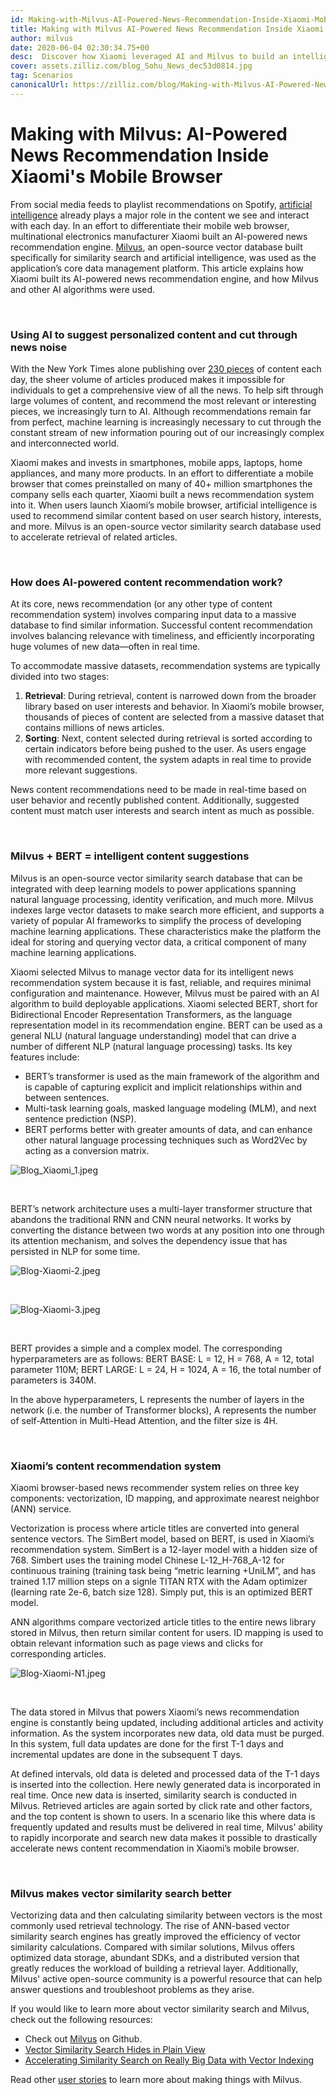 ```yaml
---
id: Making-with-Milvus-AI-Powered-News-Recommendation-Inside-Xiaomi-Mobile-Browser.md
title: Making with Milvus AI-Powered News Recommendation Inside Xiaomi's Mobile Browser
author: milvus
date: 2020-06-04 02:30:34.75+00
desc:  Discover how Xiaomi leveraged AI and Milvus to build an intelligent news recommendation system capable of finding the most relevant content for users of its mobile web browser. 
cover: assets.zilliz.com/blog_Sohu_News_dec53d0814.jpg
tag: Scenarios
canonicalUrl: https://zilliz.com/blog/Making-with-Milvus-AI-Powered-News-Recommendation-Inside-Xiaomi-Mobile-Browser
---
```

  
# Making with Milvus: AI-Powered News Recommendation Inside Xiaomi's Mobile Browser
From social media feeds to playlist recommendations on Spotify, [artificial intelligence](https://zilliz.com/blog/Vector-Similarity-Search-Hides-in-Plain-View) already plays a major role in the content we see and interact with each day. In an effort to differentiate their mobile web browser, multinational electronics manufacturer Xiaomi built an AI-powered news recommendation engine. [Milvus](https://milvus.io/), an open-source vector database built specifically for similarity search and artificial intelligence, was used as the application’s core data management platform. This article explains how Xiaomi built its AI-powered news recommendation engine, and how Milvus and other AI algorithms were used. 

<br/>


### Using AI to suggest personalized content and cut through news noise

With the New York Times alone publishing over [230 pieces](https://www.theatlantic.com/technology/archive/2016/05/how-many-stories-do-newspapers-publish-per-day/483845/) of content each day, the sheer volume of articles produced makes it impossible for individuals to get a comprehensive view of all the news. To help sift through large volumes of content, and recommend the most relevant or interesting pieces, we increasingly turn to AI. Although recommendations remain far from perfect, machine learning is increasingly necessary to cut through the constant stream of new information pouring out of our increasingly complex and interconnected world.

Xiaomi makes and invests in smartphones, mobile apps, laptops, home appliances, and many more products. In an effort to differentiate a mobile browser that comes preinstalled on many of 40+ million smartphones the company sells each quarter, Xiaomi built a news recommendation system into it. When users launch Xiaomi’s mobile browser, artificial intelligence is used to recommend similar content based on user search history, interests, and more. Milvus is an open-source vector similarity search database used to accelerate retrieval of related articles.

<br/>

### How does AI-powered content recommendation work?

At its core, news recommendation (or any other type of content recommendation system) involves comparing input data to a massive database to find similar information. Successful content recommendation involves balancing relevance with timeliness, and efficiently incorporating huge volumes of new data—often in real time. 

To accommodate massive datasets, recommendation systems are typically divided into two stages:

1.  **Retrieval**: During retrieval, content is narrowed down from the broader library based on user interests and behavior. In Xiaomi’s mobile browser, thousands of pieces of content are selected from a massive dataset that contains millions of news articles.
2.  **Sorting**: Next, content selected during retrieval is sorted according to certain indicators before being pushed to the user. As users engage with recommended content, the system adapts in real time to provide more relevant suggestions. 

News content recommendations need to be made in real-time based on user behavior and recently published content. Additionally, suggested content must match user interests and search intent as much as possible.

<br/>

### Milvus + BERT = intelligent content suggestions

Milvus is an open-source vector similarity search database that can be integrated with deep learning models to power applications spanning natural language processing, identity verification, and much more. Milvus indexes large vector datasets to make search more efficient, and supports a variety of popular AI frameworks to simplify the process of developing machine learning applications. These characteristics make the platform the ideal for storing and querying vector data, a critical component of many machine learning applications. 

Xiaomi selected Milvus to manage vector data for its intelligent news recommendation system because it is fast, reliable, and requires minimal configuration and maintenance. However, Milvus must be paired with an AI algorithm to build deployable applications. Xiaomi selected BERT, short for Bidirectional Encoder Representation Transformers, as the language representation model in its recommendation engine. BERT can be used as a general NLU (natural language understanding) model that can drive a number of different NLP (natural language processing) tasks. Its key features include:

- BERT’s transformer is used as the main framework of the algorithm and is capable of capturing explicit and implicit relationships within and between sentences.
- Multi-task learning goals, masked language modeling (MLM), and next sentence prediction (NSP).
- BERT performs better with greater amounts of data, and can enhance other natural language processing techniques such as Word2Vec by acting as a conversion matrix.

![Blog_Xiaomi_1.jpeg](https://assets.zilliz.com/Blog_Xiaomi_1_6301344312.jpeg "Milvus working with BERT.")

<br/>

BERT’s network architecture uses a multi-layer transformer structure that abandons the traditional RNN and CNN neural networks. It works by converting the distance between two words at any position into one through its attention mechanism, and solves the dependency issue that has persisted in NLP for some time.

![Blog-Xiaomi-2.jpeg](https://assets.zilliz.com/Blog_Xiaomi_2_fe5cf2e401.jpeg "A transformer’s network architecture in BERT.")

<br/>

![Blog-Xiaomi-3.jpeg](https://assets.zilliz.com/Blog_Xiaomi_3_5d10b51440.jpeg "BERT’s network structure. ‘Trm’ represents the transformer network architecture depicted above.")


<br/>

BERT provides a simple and a complex model. The corresponding hyperparameters are as follows: BERT BASE: L = 12, H = 768, A = 12, total parameter 110M; BERT LARGE: L = 24, H = 1024, A = 16, the total number of parameters is 340M.

In the above hyperparameters, L represents the number of layers in the network (i.e. the number of Transformer blocks), A represents the number of self-Attention in Multi-Head Attention, and the filter size is 4H.

<br/>


### Xiaomi’s content recommendation system 

Xiaomi browser-based news recommender system relies on three key components: vectorization, ID mapping, and approximate nearest neighbor (ANN) service. 

Vectorization is process where article titles are converted into general sentence vectors. The SimBert model, based on BERT, is used in Xiaomi’s recommendation system. SimBert is a 12-layer model with a hidden size of 768. Simbert uses the training model Chinese L-12_H-768_A-12 for continuous training (training task being “metric learning +UniLM”, and has trained 1.17 million steps on a signle TITAN RTX with the Adam optimizer (learning rate 2e-6, batch size 128). Simply put, this is an optimized BERT model.

ANN algorithms compare vectorized article titles to the entire news library stored in Milvus, then return similar content for users. ID mapping is used to obtain relevant information such as page views and clicks for corresponding articles.

![Blog-Xiaomi-N1.jpeg](https://assets.zilliz.com/Blog_Xiaomi_N1_f4749b3131.jpeg "How content recommendation works.")


<br/>

The data stored in Milvus that powers Xiaomi’s news recommendation engine is constantly being updated, including additional articles and activity information. As the system incorporates new data, old data must be purged. In this system, full data updates are done for the first T-1 days and incremental updates are done in the subsequent T days.

At defined intervals, old data is deleted and processed data of the T-1 days is inserted into the collection. Here newly generated data is incorporated in real time. Once new data is inserted, similarity search is conducted in Milvus. Retrieved articles are again sorted by click rate and other factors, and the top content is shown to users. In a scenario like this where data is frequently updated and results must be delivered in real time, Milvus' ability to rapidly incorporate and search new data makes it possible to drastically accelerate news content recommendation in Xiaomi’s mobile browser. 

<br/>

### Milvus makes vector similarity search better

Vectorizing data and then calculating similarity between vectors is the most commonly used retrieval technology. The rise of ANN-based vector similarity search engines has greatly improved the efficiency of vector similarity calculations. Compared with similar solutions, Milvus offers optimized data storage, abundant SDKs, and a distributed version that greatly reduces the workload of building a retrieval layer. Additionally, Milvus' active open-source community is a powerful resource that can help answer questions and troubleshoot problems as they arise.

If you would like to learn more about vector similarity search and Milvus, check out the following resources:

- Check out [Milvus](https://github.com/milvus-io/milvus) on Github. 
- [Vector Similarity Search Hides in Plain View](https://zilliz.com/blog/Vector-Similarity-Search-Hides-in-Plain-View)
- [Accelerating Similarity Search on Really Big Data with Vector Indexing](https://zilliz.com/blog/Accelerating-Similarity-Search-on-Really-Big-Data-with-Vector-Indexing)

Read other [user stories](https://zilliz.com/user-stories) to learn more about making things with Milvus.

  